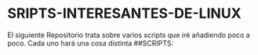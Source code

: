 # SRIPTS-INTERESANTES-DE-LINUX
El siguiente Repositorio trata sobre varios scripts que iré añadiendo poco a poco. Cada uno hará una cosa distinta
##SCRIPTS:
